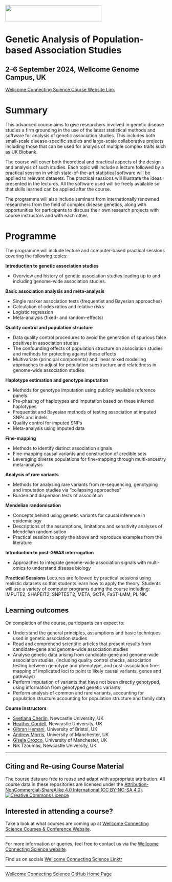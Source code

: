 <img src="https://coursesandconferences.wellcomeconnectingscience.org/wp-content/themes/wcc_courses_and_conferences/dist/assets/svg/logo.svg" width="300" height="50"> 

# Genetic Analysis of Population-based Association Studies

## 2–6 September 2024, Wellcome Genome Campus, UK

[Wellcome Connecting Science Course Website Link](https://coursesandconferences.wellcomeconnectingscience.org/event/genetic-analysis-of-population-based-association-studies-20240902/) <br /> 

# Summary

This advanced course aims to give researchers involved in genetic disease studies a firm grounding in the use of the latest statistical methods and software for analysis of genetic association studies. This includes both small-scale disease-specific studies and large-scale collaborative projects including those that can be used for analysis of multiple complex traits such as UK Biobank.

The course will cover both theoretical and practical aspects of the design and analysis of such studies. Each topic will include a lecture followed by a practical session in which state-of-the-art statistical software will be applied to relevant datasets. The practical sessions will illustrate the ideas presented in the lectures. All the software used will be freely available so that skills learned can be applied after the course.

The programme will also include seminars from internationally renowned researchers from the field of complex disease genetics, along with opportunities for participants to discuss their own research projects with course instructors and with each other.

# Programme

The programme will include lecture and computer-based practical sessions covering the following topics:

**Introduction to genetic association studies**

- Overview and history of genetic association studies leading up to and including genome-wide association studies. 

**Basic association analysis and meta-analysis**

- Single marker association tests (frequentist and Bayesian approaches) 
- Calculation of odds ratios and relative risks 
- Logistic regression 
- Meta-analysis (fixed- and random-effects)

**Quality control and population structure**

- Data quality control procedures to avoid the generation of spurious false positives in association studies 
- The confounding effects of population structure on association studies and methods for protecting against these effects 
- Multivariate (principal components) and linear mixed modelling approaches to adjust for population substructure and relatedness in genome-wide association studies

**Haplotype estimation and genotype imputation**

- Methods for genotype imputation using publicly available reference panels 
- Pre-phasing of haplotypes and imputation based on these inferred haplotypes 
- Frequentist and Bayesian methods of testing association at imputed SNPs and indels 
- Quality control for imputed SNPs 
- Meta-analysis using imputed data

**Fine-mapping**

- Methods to identify distinct association signals
- Fine-mapping causal variants and construction of credible sets
- Leveraging diverse populations for fine-mapping through multi-ancestry meta-analysis

**Analysis of rare variants**

- Methods for analysing rare variants from re-sequencing, genotyping and imputation studies via “collapsing approaches”
- Burden and dispersion tests of association

**Mendelian randomisation**

- Concepts behind using genetic variants for causal inference in epidemiology
- Descriptions of the assumptions, limitations and sensitivity analyses of Mendelian randomisation
- Practical session to apply the above and reproduce examples from the literature 

**Introduction to post-GWAS interrogation**

- Approaches to integrate genome-wide association signals with multi-omics to understand disease biology

**Practical Sessions**
Lectures are followed by practical sessions using realistic datasets so that students learn how to apply the theory. Students will use a variety of computer programs during the course including: IMPUTE2, SHAPEIT2, SNPTEST2, META, GCTA, FaST-LMM, PLINK.

## Learning outcomes
On completion of the course, participants can expect to: 

- Understand the general principles, assumptions and basic techniques used in genetic association studies 
- Read and comprehend scientific articles that present results from candidate-gene and genome-wide association studies 
- Analyse genetic data arising from candidate-gene and genome-wide association studies, (including quality control checks, association testing between genotype and phenotype, and post-association fine-mapping of implicated loci to point to likely causal variants, genes and pathways) 
- Perform imputation of variants that have not been directly genotyped, using information from genotyped genetic variants 
- Perform analysis of common and rare variants, accounting for population structure accounting for population structure and family data

**Course Instructors**      

- [Svetlana Cherlin](https://www.newcastle-biostatistics.com/staff/svetlana_cherlin/), Newcastle University, UK
- [Heather Cordell](https://www.staff.ncl.ac.uk/heather.cordell/), Newcastle University, UK
- [Gibran Hemani](https://www.bristol.ac.uk/people/person/Gibran-Hemani-7099528a-3d05-4917-a312-8ac3d8ec5e71/), University of Bristol, UK
- [Andrew Morris](https://research.manchester.ac.uk/en/persons/andrew.morris-5), University of Manchester, UK
- [Gisela Orozco](https://research.manchester.ac.uk/en/persons/gisela.orozco), University of Manchester, UK
- Nik Tzoumas, Newcastle University, UK

******

## Citing and Re-using Course Material

The course data are free to reuse and adapt with appropriate attribution. All course data in these repositories are licensed under the <a rel="license" href="https://creativecommons.org/licenses/by-nc-sa/4.0/">Attribution-NonCommercial-ShareAlike 4.0 International (CC BY-NC-SA 4.0)</a>. <a rel="license" href="http://creativecommons.org/licenses/by/4.0/"><img alt="Creative Commons Licence" style="border-width:0" src="https://i.creativecommons.org/l/by-nc-sa/4.0/88x31.png" /></a><br /> 

## Interested in attending a course?

Take a look at what courses are coming up at [Wellcome Connecting Science Courses & Conference Website](https://coursesandconferences.wellcomeconnectingscience.org/our-events/).

---

For more information or queries, feel free to contact us via the [Wellcome Connecting Science website](https://coursesandconferences.wellcomeconnectingscience.org).<br /> 


Find us on socials [Wellcome Connecting Science Linktr](https://linktr.ee/eventswcs)

---

[Wellcome Connecting Science GitHub Home Page](https://github.com/WCSCourses) <br /> 


